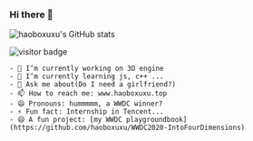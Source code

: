 ### Hi there 👋

![haoboxuxu's GitHub stats](https://github-readme-stats.vercel.app/api?username=haoboxuxu&show_icons=true&theme=Gradient)

<img src="https://visitor-badge.laobi.icu/badge?page_id=andikaleonardo.andikaleonardo" alt="visitor badge"/>

```
- 🔭 I’m currently working on 3D engine
- 🌱 I’m currently learning js, c++ ...
- 💬 Ask me about(Do I need a girlfriend?)
- 📫 How to reach me: www.haoboxuxu.top
- 😄 Pronouns: hummmmm, a WWDC winner?
- ⚡ Fun fact: Internship in Tencent...
- 😄 A fun project: [my WWDC playgroundbook](https://github.com/haoboxuxu/WWDC2020-IntoFourDimensions)
```
